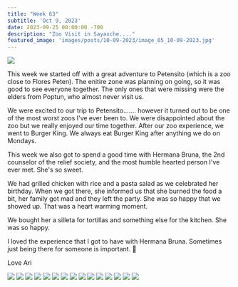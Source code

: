 ```yaml
---
title: "Week 63"
subtitle: 'Oct 9, 2023'
date: 2023-09-25 00:00:00 -700
description: "Zoo Visit in Sayaxche...."
featured_image: 'images/posts/10-09-2023/image_05_10-09-2023.jpg'
---
```

![](/images/posts/10-09-2023/image_05_10-09-2023.jpg)

This week we started off with a great adventure to Petensito (which is a zoo close to Flores Peten). The enitire zone was planning on going, so it was good to see everyone together. The only ones that were missing were the elders from Poptun, who almost never visit us.

We were excited to our trip to Petensito....... however it turned out to be one of the most worst zoos I've ever been to. We were disappointed about the zoo but we really enjoyed our time together. After our zoo experience, we went to Burger King. We always eat Burger King after anything we do on Mondays.

This week we also got to spend a good time with Hermana Bruna, the 2nd counselor of the relief society, and the most humble  hearted person I've ever met. She's so sweet.

We had grilled chicken with rice and a pasta salad as we celebrated her birthday.  When we got there, she informed us that she burned the food a bit, her family got mad and they left the party.  She was so happy that we showed up. That was a heart warming moment.

We bought her a silleta for tortillas and something else for the kitchen. She was so happy.

I loved the experience that I got to have with Hermana Bruna. Sometimes just being there for someone is important. 💞

Love Ari

<div class="gallery" data-columns="2">
    <img src="/images/posts/10-09-2023/image_02_10-09-2023.jpg">
    <img src="/images/posts/10-09-2023/image_03_10-09-2023.jpg">
    <img src="/images/posts/10-09-2023/image_04_10-09-2023.jpg">
    <img src="/images/posts/10-09-2023/image_05_10-09-2023.jpg">
    <img src="/images/posts/10-09-2023/image_06_10-09-2023.jpg">
    <img src="/images/posts/10-09-2023/image_07_10-09-2023.jpg">
    <img src="/images/posts/10-09-2023/image_08_10-09-2023.jpg">
    <img src="/images/posts/10-09-2023/image_09_10-09-2023.jpg">
    <img src="/images/posts/10-09-2023/image_10_10-09-2023.jpg">
    <img src="/images/posts/10-09-2023/image_11_10-09-2023.jpg">
    <img src="/images/posts/10-09-2023/image_12_10-09-2023.jpg">
    <img src="/images/posts/10-09-2023/image_13_10-09-2023.jpg">
    <img src="/images/posts/10-09-2023/image_14_10-09-2023.jpg">
    <img src="/images/posts/10-09-2023/image_15_10-09-2023.jpg">
    <img src="/images/posts/10-09-2023/image_16_10-09-2023.jpg">
</div>